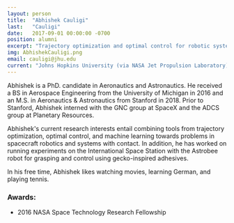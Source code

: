 ```yaml
---
layout: person
title:  "Abhishek Cauligi"
last:   "Cauligi"
date:   2017-09-01 00:00:00 -0700
position: alumni
excerpt: "Trajectory optimization and optimal control for robotic systems"
img: AbhishekCauligi.png
email: cauligi@jhu.edu
current: "Johns Hopkins University (via NASA Jet Propulsion Laboratory)"
---
```


Abhishek is a PhD. candidate in Aeronautics and Astronautics. He received a BS in Aerospace Engineering from the University of Michigan in 2016 and an M.S. in Aeronautics & Astronautics from Stanford in 2018. Prior to Stanford, Abhishek interned with the GNC group at SpaceX and the ADCS group at Planetary Resources.

Abhishek's current research interests entail combining tools from trajectory optimization, optimal control, and machine learning towards problems in spacecraft robotics and systems with contact. In addition, he has worked on running experiments on the International Space Station with the Astrobee robot for grasping and control using gecko-inspired adhesives. 

In his free time, Abhishek likes watching movies, learning German, and playing tennis.

### Awards:
- 2016 NASA Space Technology Research Fellowship
